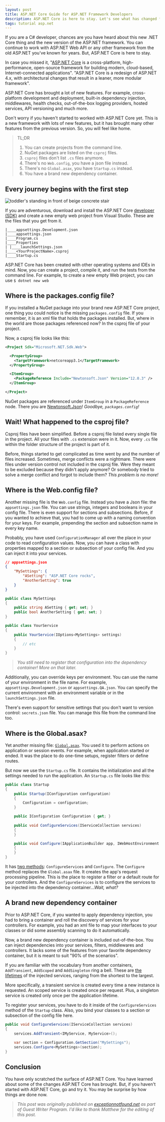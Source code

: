 ```yaml
---
layout: post
title: ASP.NET Core Guide for ASP.NET Framework Developers
description: ASP.NET Core is here to stay. Let's see what has changed from the ASP.NET you've known for years
tags: tutorial asp.net 
---
```


If you are a C# developer, chances are you have heard about this new .NET Core thing and the new version of the ASP.NET framework. You can continue to work with ASP.NET Web API or any other framework from the old ASP.NET you've known for years. But, ASP.NET Core is here to stay.

In case you missed it, "[ASP.NET Core](https://docs.microsoft.com/en-us/aspnet/core/?view=aspnetcore-3.1) is a cross-platform, high-performance, open-source framework for building modern, cloud-based, Internet-connected applications". "ASP.NET Core is a redesign of ASP.NET 4.x, with architectural changes that result in a leaner, more modular framework".

ASP.NET Core has brought a lot of new features. For example, cross-platform development and deployment, built-in dependency injection, middlewares, health checks, out-of-the-box logging providers, hosted services, API versioning and much more.

Don't worry if you haven't started to worked with ASP.NET Core yet. This is a new framework with lots of new features, but it has brought many other features from the previous version. So, you will feel like home. 

> TL;DR
> 
> 1. You can create projects from the command line.
> 2. NuGet packages are listed on the `csproj` files.
> 3. `csproj` files don't list `.cs` files anymore.
> 4. There's no `Web.config`, you have a json file instead.
> 5. There's no `Global.asax`, you have `Startup.cs` instead.
> 6. You have a brand new dependency container.

## Every journey begins with the first step

![toddler's standing in front of beige concrete stair](https://source.unsplash.com/bJhT_8nbUA0/800x400)

If you are adventurous, download and install the ASP.NET Core [developer (SDK)](https://dotnet.microsoft.com/download) and create a new empty web project from Visual Studio. These are the files that you get from it.

```
|____appsettings.Development.json
|____appsettings.json
|____Program.cs
|____Properties
| |____launchSettings.json
|____<YourProjectName>.csproj
|____Startup.cs
```

ASP.NET Core has been created with other operating systems and IDEs in mind. Now, you can create a project, compile it, and run the tests from the command line. For example, to create a new empty Web project, you can use `$ dotnet new web`

## Where is the packages.config file?

If you installed a NuGet package into your brand new ASP.NET Core project, one thing you could notice is the missing `packages.config` file. If you remember, it is an xml file that holds the packages installed. But, where in the world are those packages referenced now? In the csproj file of your project. 

Now, a csproj file looks like this:

```xml
<Project Sdk="Microsoft.NET.Sdk.Web">

  <PropertyGroup>
    <TargetFramework>netcoreapp3.1</TargetFramework>
  </PropertyGroup>

  <ItemGroup>
    <PackageReference Include="Newtonsoft.Json" Version="12.0.3" />
  </ItemGroup>

</Project>
```

NuGet packages are referenced under `ItemGroup` in a `PackageReference` node. There you are [Newtonsoft.Json](https://www.newtonsoft.com/json)! _Goodbye, `packages.config`!_

## Wait! What happened to the csproj file?

Csproj files have been simplified. Before a csproj file listed every single file in the project. All your files with `.cs` extension were in it. Now, every `.cs` file within the folder structure of the project is part of it. 

Before, things started to get complicated as time went by and the number of files increased. Sometimes, merge conflicts were a nightmare. There were files under version control not included in the csproj file. Were they meant to be excluded because they didn't apply anymore? Or somebody tried to solve a merge conflict and forgot to include them? _This problem is no more!_

## Where is the Web.config file?

Another missing file is the `Web.config` file. Instead you have a Json file: the `appsettings.json` file. You can use strings, integers and booleans in your config file. There is even support for sections and subsections. Before, if you wanted to achieve that, you had to come up with a naming convention for your keys. For example, prepending the section and subsection name in every key name. 

Probably, you have used `ConfigurationManager` all over the place in your code to read configuration values. Now, you can have a class with properties mapped  to a section or subsection of your config file. And you can inject it into your services.

```json
// appsettings.json
{
    "MySettings": {
        "ASetting": "ASP.NET Core rocks",
        "AnotherSetting": true
    }
}
```

```csharp
public class MySettings
{
    public string ASetting { get; set; }
    public bool AnotherSetting { get; set; }
}

public class YourService
{
    public YourService(IOptions<MySettings> settings)
    {
        // etc
    }
}
```

> _You still need to register that configuration into the dependency container! More on that later._

Additionally, you can override keys per environment. You can use the name of your environment in the file name. For example, `appsettings.Development.json` or `appsettings.QA.json`. You can specify the current environment with an environment variable or in the `launchSettings.json` file.
	
There's even support for sensitive settings that you don't want to version control: `secrets.json` file. You can manage this file from the command line too.

## Where is the Global.asax?

Yet another missing file: [`Global.asax`](https://stackoverflow.com/questions/2340572/what-is-the-purpose-of-global-asax-in-asp-net). You used it to perform actions on application or session events. For example, when application started or ended. It was the place to do one-time setups, register filters or define routes.

But now we use the `Startup.cs` file. It contains the initialization and all the settings needed to run the application. An `Startup.cs` file looks like this:

```csharp
public class Startup
{
    public Startup(IConfiguration configuration)
    {
        Configuration = configuration;
    }

    public IConfiguration Configuration { get; }
        
    public void ConfigureServices(IServiceCollection services)
    {
    }

    public void Configure(IApplicationBuilder app, IWebHostEnvironment env)
    {
    }
}
```

It has [two methods](https://docs.microsoft.com/en-us/aspnet/core/fundamentals/startup?view=aspnetcore-3.1#the-startup-class): `ConfigureServices` and `Configure`. The `Configure` method replaces the `Global.asax` file. It creates the app's request processing pipeline. This is the place to register a filter or a default route for your controllers. And the `ConfigureServices` is to configure the services to be injected into the dependency container..._Wait, what?_

## A brand new dependency container

Prior to ASP.NET Core, if you wanted to apply dependency injection, you had to bring a container and roll the discovery of services for your controllers. For example, you had an xml file to map your interfaces to your classes or did some assembly scanning to do it automatically. 

Now, a brand new dependency container is included out-of-the-box. You can inject dependencies into your services, filters, middlewares and controllers. It lacks some of the features from your favorite dependency container, but it is meant to suit "90% of the scenarios".

If you are familiar with the vocabulary from another containers, `AddTransient`, `AddScoped` and `AddSingleton` ring a bell. These are [the lifetimes](https://docs.microsoft.com/en-us/aspnet/core/fundamentals/dependency-injection?view=aspnetcore-3.1#service-lifetimes) of the injected services, ranging from the shortest to the largest.

More specifically, a transient service is created every time a new instance is requested. An scoped service is created once per request. Plus, a singleton service is created only once per the application lifetime.

To register your services, you have to do it inside of the `ConfigureServices` method of the `Startup` class. Also, you bind your classes to a section or subsection of the config file here.

```csharp
public void ConfigureServices(IServiceCollection services)
{
    services.AddTransient<IMyService, MyService>();
    
    var section = Configuration.GetSection("MySettings");
    services.Configure<MySettings>(section);
}
```

## Conclusion

You have only scratched the surface of ASP.NET Core. You have learned about some of the changes ASP.NET Core has brought. But, if you haven't started with ASP.NET Core, go and try it. You may be surprise by how things are done now.

> _This post was originally published on [exceptionnotfound.net](https://exceptionnotfound.net/asp-net-core-guide-for-asp-net-framework-developers/) as part of Guest Writer Program. I'd like to thank Matthew for the editing of this post._ 